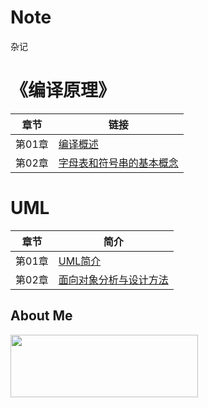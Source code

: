 # Note

杂记

# 《编译原理》

章节   | 链接
------ | ---
第01章 | [编译概述](https://github.com/GcsSloop/Note/blob/master/CompilerTheory/Chapter_01.md)
第02章 | [字母表和符号串的基本概念](https://github.com/GcsSloop/Note/blob/master/CompilerTheory/Chapter_02.md)

# UML

 章节     | 简介
:--------:|--------
  第01章  | [UML简介](https://github.com/GcsSloop/Note/blob/master/UML/Chapter_01.md)
  第02章  | [面向对象分析与设计方法](https://github.com/GcsSloop/Note/blob/master/UML/Chapter_02.md)


## About Me

<a href="https://github.com/GcsSloop/SloopBlog/blob/master/FINDME.md" target="_blank"> <img src="http://ww4.sinaimg.cn/large/005Xtdi2gw1f1qn89ihu3j315o0dwwjc.jpg" width=300 height=100 /> </a>
